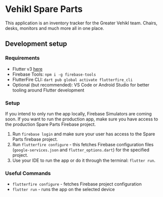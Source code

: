 # Vehikl Spare Parts

This application is an inventory tracker for the Greater Vehikl team. Chairs, desks, monitors and much more all in one place.


## Development setup

### Requirements

- Flutter v3 [here](https://docs.flutter.dev/get-started/install)
- Firebase Tools: `npm i -g firebase-tools`
- FlutterFire CLI: `dart pub global activate flutterfire_cli`
- Optional (but recommended): VS Code or Android Studio for better tooling around Flutter development

### Setup

If you intend to only run the app locally, Firebase Simulators are coming soon. If you want to run the production app, make sure you have access to the production Spare Parts Firebase project.

1. Run `firebase login` and make sure your user has access to the Spare Parts firebase project.
2. Run `flutterfire configure` - this fetches Firebase configuration files (`google-services.json` and `flutter_options.dart`) for the specified project.
3. Use your IDE to run the app or do it through the terminal: `flutter run`. 

### Useful Commands

- `flutterfire configure` - fetches Firebase project configuration
- `flutter run` - runs the app on the selected device